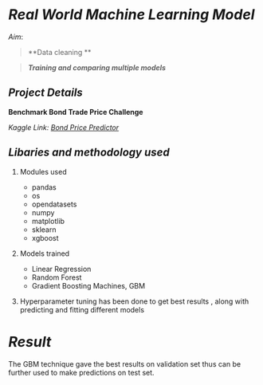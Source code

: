 # _Real World Machine Learning Model_ 
*Aim*:

>**Data cleaning **

>**_Training and comparing multiple models_**

## _Project Details_ 
**Benchmark Bond Trade Price Challenge**

_Kaggle Link: [Bond Price Predictor](https://www.kaggle.com/c/benchmark-bond-trade-price-challenge)_

## _Libaries and methodology used_
1. Modules used
   - pandas
   - os
   - opendatasets
   - numpy
   - matplotlib
   - sklearn
   - xgboost 
     
 2. Models trained
    - Linear Regression 
    - Random Forest 
    - Gradient Boosting Machines, GBM
 3. Hyperparameter tuning has been done to get best results , along with predicting and fitting different models

# _Result_
The GBM technique gave the best results on validation set thus can be further used to make predictions on test set.


   
